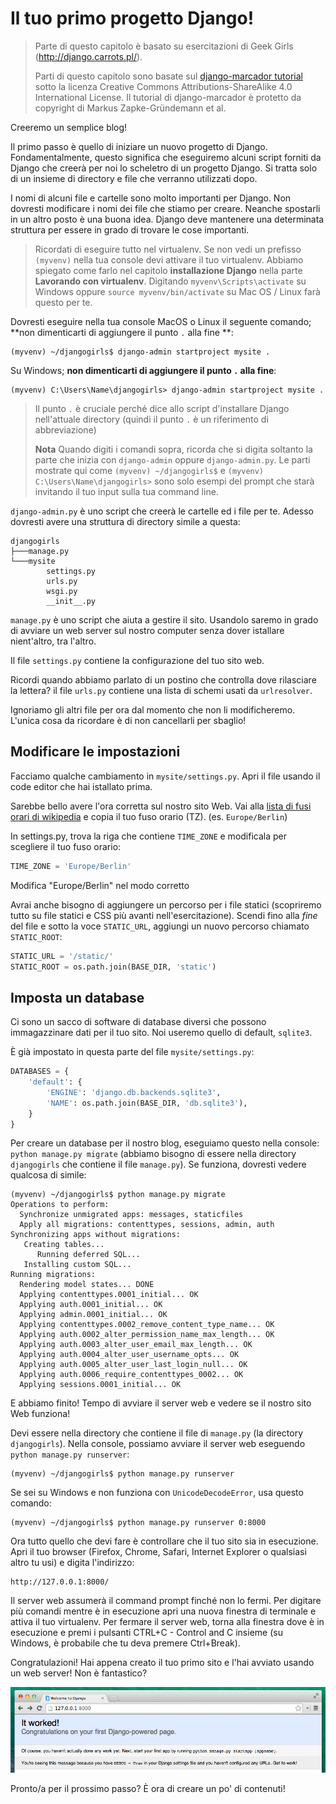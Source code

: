 # Il tuo primo progetto Django!

> Parte di questo capitolo è basato su esercitazioni di Geek Girls (http://django.carrots.pl/).
> 
> Parti di questo capitolo sono basate sul [django-marcador tutorial][1] sotto la licenza Creative Commons Attributions-ShareAlike 4.0 International License. Il tutorial di django-marcador è protetto da copyright di Markus Zapke-Gründemann et al.

 [1]: http://django-marcador.keimlink.de/

Creeremo un semplice blog!

Il primo passo è quello di iniziare un nuovo progetto di Django. Fondamentalmente, questo significa che eseguiremo alcuni script forniti da Django che creerà per noi lo scheletro di un progetto Django. Si tratta solo di un insieme di directory e file che verranno utilizzati dopo.

I nomi di alcuni file e cartelle sono molto importanti per Django. Non dovresti modificare i nomi dei file che stiamo per creare. Neanche spostarli in un altro posto è una buona idea. Django deve mantenere una determinata struttura per essere in grado di trovare le cose importanti.

> Ricordati di eseguire tutto nel virtualenv. Se non vedi un prefisso `(myvenv)` nella tua console devi attivare il tuo virtualenv. Abbiamo spiegato come farlo nel capitolo **installazione Django** nella parte **Lavorando con virtualenv**. Digitando `myvenv\Scripts\activate` su Windows oppure `source myvenv/bin/activate` su Mac OS / Linux farà questo per te.

Dovresti eseguire nella tua console MacOS o Linux il seguente comando; **non dimenticarti di aggiungere il punto `.` alla fine **:

    (myvenv) ~/djangogirls$ django-admin startproject mysite .
    

Su Windows; **non dimenticarti di aggiungere il punto `.` alla fine**:

    (myvenv) C:\Users\Name\djangogirls> django-admin startproject mysite .
    

> Il punto `.` è cruciale perché dice allo script d'installare Django nell'attuale directory (quindi il punto `.` è un riferimento di abbreviazione)
> 
> **Nota** Quando digiti i comandi sopra, ricorda che si digita soltanto la parte che inizia con `django-admin` oppure `django-admin.py`. Le parti mostrate qui come `(myvenv) ~/djangogirls$` e `(myvenv) C:\Users\Name\djangogirls>` sono solo esempi del prompt che starà invitando il tuo input sulla tua command line.

`django-admin.py` è uno script che creerà le cartelle ed i file per te. Adesso dovresti avere una struttura di directory simile a questa:

    djangogirls
    ├───manage.py
    └───mysite
            settings.py
            urls.py
            wsgi.py
            __init__.py
    

`manage.py` è uno script che aiuta a gestire il sito. Usandolo saremo in grado di avviare un web server sul nostro computer senza dover istallare nient'altro, tra l'altro.

Il file `settings.py` contiene la configurazione del tuo sito web.

Ricordi quando abbiamo parlato di un postino che controlla dove rilasciare la lettera? il file `urls.py` contiene una lista di schemi usati da `urlresolver`.

Ignoriamo gli altri file per ora dal momento che non li modificheremo. L'unica cosa da ricordare è di non cancellarli per sbaglio!

## Modificare le impostazioni

Facciamo qualche cambiamento in `mysite/settings.py`. Apri il file usando il code editor che hai istallato prima.

Sarebbe bello avere l'ora corretta sul nostro sito Web. Vai alla [lista di fusi orari di wikipedia][2] e copia il tuo fuso orario (TZ). (es. `Europe/Berlin`)

 [2]: http://en.wikipedia.org/wiki/List_of_tz_database_time_zones

In settings.py, trova la riga che contiene `TIME_ZONE` e modificala per scegliere il tuo fuso orario:

```python
TIME_ZONE = 'Europe/Berlin'
```

Modifica "Europe/Berlin" nel modo corretto

Avrai anche bisogno di aggiungere un percorso per i file statici (scopriremo tutto su file statici e CSS più avanti nell'esercitazione). Scendi fino alla *fine* del file e sotto la voce `STATIC_URL`, aggiungi un nuovo percorso chiamato `STATIC_ROOT`:

```python
STATIC_URL = '/static/'
STATIC_ROOT = os.path.join(BASE_DIR, 'static')
```

## Imposta un database

Ci sono un sacco di software di database diversi che possono immagazzinare dati per il tuo sito. Noi useremo quello di default, `sqlite3`.

È già impostato in questa parte del file `mysite/settings.py`:

```python
DATABASES = {
    'default': {
        'ENGINE': 'django.db.backends.sqlite3',
        'NAME': os.path.join(BASE_DIR, 'db.sqlite3'),
    }
}
```

Per creare un database per il nostro blog, eseguiamo questo nella console: `python manage.py migrate` (abbiamo bisogno di essere nella directory `djangogirls` che contiene il file `manage.py`). Se funziona, dovresti vedere qualcosa di simile:

    (myvenv) ~/djangogirls$ python manage.py migrate
    Operations to perform:
      Synchronize unmigrated apps: messages, staticfiles
      Apply all migrations: contenttypes, sessions, admin, auth
    Synchronizing apps without migrations:
       Creating tables...
          Running deferred SQL...
       Installing custom SQL...
    Running migrations:
      Rendering model states... DONE
      Applying contenttypes.0001_initial... OK
      Applying auth.0001_initial... OK
      Applying admin.0001_initial... OK
      Applying contenttypes.0002_remove_content_type_name... OK
      Applying auth.0002_alter_permission_name_max_length... OK
      Applying auth.0003_alter_user_email_max_length... OK
      Applying auth.0004_alter_user_username_opts... OK
      Applying auth.0005_alter_user_last_login_null... OK
      Applying auth.0006_require_contenttypes_0002... OK
      Applying sessions.0001_initial... OK
    

E abbiamo finito! Tempo di avviare il server web e vedere se il nostro sito Web funziona!

Devi essere nella directory che contiene il file di `manage.py` (la directory `djangogirls`). Nella console, possiamo avviare il server web eseguendo `python manage.py runserver`:

    (myvenv) ~/djangogirls$ python manage.py runserver
    

Se sei su Windows e non funziona con `UnicodeDecodeError`, usa questo comando:

    (myvenv) ~/djangogirls$ python manage.py runserver 0:8000
    

Ora tutto quello che devi fare è controllare che il tuo sito sia in esecuzione. Apri il tuo browser (Firefox, Chrome, Safari, Internet Explorer o qualsiasi altro tu usi) e digita l'indirizzo:

    http://127.0.0.1:8000/
    

Il server web assumerà il command prompt finché non lo fermi. Per digitare più comandi mentre è in esecuzione apri una nuova finestra di terminale e attiva il tuo virtualenv. Per fermare il server web, torna alla finestra dove è in esecuzione e premi i pulsanti CTRL+C - Control and C insieme (su Windows, è probabile che tu deva premere Ctrl+Break).

Congratulazioni! Hai appena creato il tuo primo sito e l'hai avviato usando un web server! Non è fantastico?

![Ha funzionato!][3]

 [3]: images/it_worked2.png

Pronto/a per il prossimo passo? È ora di creare un po' di contenuti!